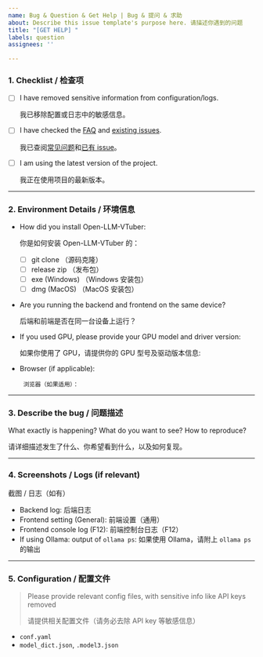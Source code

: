 ```yaml
---
name: Bug & Question & Get Help | Bug & 提问 & 求助
about: Describe this issue template's purpose here. 请描述你遇到的问题
title: "[GET HELP] "
labels: question
assignees: ''

---
```


### 1. Checklist / 检查项

- [ ]  I have removed sensitive information from configuration/logs.
    
    我已移除配置或日志中的敏感信息。
    
- [ ]  I have checked the [FAQ](https://docs.llmvtuber.com/docs/faq/) and [existing issues](https://github.com/Open-LLM-VTuber/Open-LLM-VTuber/issues).
    
    我已查阅[常见问题](https://docs.llmvtuber.com/docs/faq/)和[已有 issue](https://github.com/Open-LLM-VTuber/Open-LLM-VTuber/issues)。
    
- [ ]  I am using the latest version of the project.
    
    我正在使用项目的最新版本。
    

---

### 2. Environment Details / 环境信息

- How did you install Open-LLM-VTuber:
    
    你是如何安装 Open-LLM-VTuber 的：
    
    - [ ]  git clone （源码克隆）
    - [ ]  release zip （发布包）
    - [ ]  exe (Windows) （Windows 安装包）
    - [ ]  dmg (MacOS) （MacOS 安装包）
- Are you running the backend and frontend on the same device?
    
    后端和前端是否在同一台设备上运行？
    
- If you used GPU, please provide your GPU model and driver version:
    
    如果你使用了 GPU，请提供你的 GPU 型号及驱动版本信息:
    
- Browser (if applicable):

       浏览器（如果适用）：

---

### 3. Describe the bug / 问题描述

What exactly is happening? What do you want to see? How to reproduce?

请详细描述发生了什么、你希望看到什么，以及如何复现。

---

### 4. Screenshots / Logs (if relevant)

截图 / 日志（如有）

- Backend log: 后端日志
- Frontend setting (General): 前端设置（通用）
- Frontend console log (F12): 前端控制台日志（F12）
- If using Ollama: output of `ollama ps`:
如果使用 Ollama，请附上 `ollama ps` 的输出

---

### 5. Configuration / 配置文件

> Please provide relevant config files, with sensitive info like API keys removed
> 
> 
> 请提供相关配置文件（请务必去除 API key 等敏感信息）
> 
- `conf.yaml`
- `model_dict.json`, `.model3.json`
